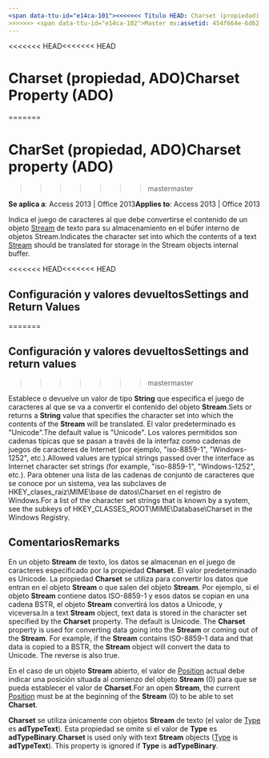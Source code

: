 ```yaml
---
<span data-ttu-id="e14ca-101"><<<<<<< Título HEAD: Charset (propiedad) (ADO) TOCTitle: Charset (propiedad) (ADO) === título: Charset (propiedad, ADO) TOCTitle: Charset (propiedad, ADO)</span><span class="sxs-lookup"><span data-stu-id="e14ca-101"><<<<<<< HEAD title: Charset Property (ADO) TOCTitle: Charset Property (ADO) ======= title: Charset property (ADO) TOCTitle: Charset property (ADO)</span></span>
>>>>>>> <span data-ttu-id="e14ca-102">Master ms:assetid: 454f664e-6d62-eec9-487d-882c2f9503b0 ms:mtpsurl: https://msdn.microsoft.com/library/JJ249213(v=office.15) ms:contentKeyID: ms.date 48544551: 18/09/2015 mtps_version: Office.15</span><span class="sxs-lookup"><span data-stu-id="e14ca-102">master ms:assetid: 454f664e-6d62-eec9-487d-882c2f9503b0 ms:mtpsurl: https://msdn.microsoft.com/library/JJ249213(v=office.15) ms:contentKeyID: 48544551 ms.date: 09/18/2015 mtps_version: v=office.15</span></span>
---
```


<span data-ttu-id="e14ca-103"><<<<<<< HEAD</span><span class="sxs-lookup"><span data-stu-id="e14ca-103"><<<<<<< HEAD</span></span>
# <a name="charset-property-ado"></a><span data-ttu-id="e14ca-104">Charset (propiedad, ADO)</span><span class="sxs-lookup"><span data-stu-id="e14ca-104">Charset Property (ADO)</span></span>
=======
# <a name="charset-property-ado"></a><span data-ttu-id="e14ca-105">CharSet (propiedad, ADO)</span><span class="sxs-lookup"><span data-stu-id="e14ca-105">Charset property (ADO)</span></span>
>>>>>>> <span data-ttu-id="e14ca-106">master</span><span class="sxs-lookup"><span data-stu-id="e14ca-106">master</span></span>


<span data-ttu-id="e14ca-107">**Se aplica a**: Access 2013 | Office 2013</span><span class="sxs-lookup"><span data-stu-id="e14ca-107">**Applies to**: Access 2013 | Office 2013</span></span>

<span data-ttu-id="e14ca-108">Indica el juego de caracteres al que debe convertirse el contenido de un objeto [Stream](stream-object-ado.md) de texto para su almacenamiento en el búfer interno de objetos Stream.</span><span class="sxs-lookup"><span data-stu-id="e14ca-108">Indicates the character set into which the contents of a text [Stream](stream-object-ado.md) should be translated for storage in the Stream objects internal buffer.</span></span>

<span data-ttu-id="e14ca-109"><<<<<<< HEAD</span><span class="sxs-lookup"><span data-stu-id="e14ca-109"><<<<<<< HEAD</span></span>
## <a name="settings-and-return-values"></a><span data-ttu-id="e14ca-110">Configuración y valores devueltos</span><span class="sxs-lookup"><span data-stu-id="e14ca-110">Settings and Return Values</span></span>
=======
## <a name="settings-and-return-values"></a><span data-ttu-id="e14ca-111">Configuración y valores devueltos</span><span class="sxs-lookup"><span data-stu-id="e14ca-111">Settings and return values</span></span>
>>>>>>> <span data-ttu-id="e14ca-112">master</span><span class="sxs-lookup"><span data-stu-id="e14ca-112">master</span></span>

<span data-ttu-id="e14ca-113">Establece o devuelve un valor de tipo **String** que especifica el juego de caracteres al que se va a convertir el contenido del objeto **Stream**.</span><span class="sxs-lookup"><span data-stu-id="e14ca-113">Sets or returns a **String** value that specifies the character set into which the contents of the **Stream** will be translated.</span></span> <span data-ttu-id="e14ca-114">El valor predeterminado es "Unicode".</span><span class="sxs-lookup"><span data-stu-id="e14ca-114">The default value is "Unicode".</span></span> <span data-ttu-id="e14ca-115">Los valores permitidos son cadenas típicas que se pasan a través de la interfaz como cadenas de juegos de caracteres de Internet (por ejemplo, "iso-8859-1", "Windows-1252", etc.).</span><span class="sxs-lookup"><span data-stu-id="e14ca-115">Allowed values are typical strings passed over the interface as Internet character set strings (for example, "iso-8859-1", "Windows-1252", etc.).</span></span> <span data-ttu-id="e14ca-116">Para obtener una lista de las cadenas de conjunto de caracteres que se conoce por un sistema, vea las subclaves de HKEY\_clases\_raíz\\MIME\\base de datos\\Charset en el registro de Windows.</span><span class="sxs-lookup"><span data-stu-id="e14ca-116">For a list of the character set strings that is known by a system, see the subkeys of HKEY\_CLASSES\_ROOT\\MIME\\Database\\Charset in the Windows Registry.</span></span>

## <a name="remarks"></a><span data-ttu-id="e14ca-117">Comentarios</span><span class="sxs-lookup"><span data-stu-id="e14ca-117">Remarks</span></span>

<span data-ttu-id="e14ca-p102">En un objeto **Stream** de texto, los datos se almacenan en el juego de caracteres especificado por la propiedad **Charset**. El valor predeterminado es Unicode. La propiedad **Charset** se utiliza para convertir los datos que entran en el objeto **Stream** o que salen del objeto **Stream**. Por ejemplo, si el objeto **Stream** contiene datos ISO-8859-1 y esos datos se copian en una cadena BSTR, el objeto **Stream** convertirá los datos a Unicode, y viceversa.</span><span class="sxs-lookup"><span data-stu-id="e14ca-p102">In a text **Stream** object, text data is stored in the character set specified by the **Charset** property. The default is Unicode. The **Charset** property is used for converting data going into the **Stream** or coming out of the **Stream**. For example, if the **Stream** contains ISO-8859-1 data and that data is copied to a BSTR, the **Stream** object will convert the data to Unicode. The reverse is also true.</span></span>

<span data-ttu-id="e14ca-123">En el caso de un objeto **Stream** abierto, el valor de [Position](position-property-ado.md) actual debe indicar una posición situada al comienzo del objeto **Stream** (0) para que se pueda establecer el valor de **Charset**.</span><span class="sxs-lookup"><span data-stu-id="e14ca-123">For an open **Stream**, the current [Position](position-property-ado.md) must be at the beginning of the **Stream** (0) to be able to set **Charset**.</span></span>

<span data-ttu-id="e14ca-p103">**Charset** se utiliza únicamente con objetos **Stream** de texto (el valor de [Type](type-property-ado-stream.md) es **adTypeText**). Esta propiedad se omite si el valor de **Type** es **adTypeBinary**.</span><span class="sxs-lookup"><span data-stu-id="e14ca-p103">**Charset** is used only with text **Stream** objects ([Type](type-property-ado-stream.md) is **adTypeText**). This property is ignored if **Type** is **adTypeBinary**.</span></span>

